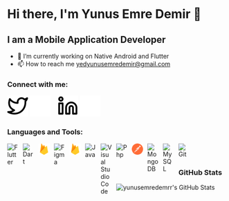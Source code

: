 # Hi there, I'm Yunus Emre Demir 👋

## I am a Mobile Application Developer

- 🌱 I’m currently working on Native Android and Flutter
- 📫 How to reach me yedyunusemredemir@gmail.com

### Connect with me:

[![website](./img/twitter-light.svg)](https://twitter.com/YunusEmreD_#gh-light-mode-only)
[![website](./img/twitter-dark.svg)](https://twitter.com/YunusEmreD_#gh-dark-mode-only)
&nbsp;&nbsp;
[![website](./img/linkedin-light.svg)](https://www.linkedin.com/in/yunusemredemir#gh-light-mode-only)
[![website](./img/linkedin-dark.svg)](https://www.linkedin.com/in/yunusemredemir#gh-dark-mode-only)


### Languages and Tools:

[<img align="left" alt="Flutter" width="26px" src="https://cdn.jsdelivr.net/gh/devicons/devicon/icons/flutter/flutter-original.svg" style="padding-right:10px;" />](https://flutter.dev/)
[<img align="left" alt="Dart" width="26px" src="https://cdn.jsdelivr.net/gh/devicons/devicon/icons/dart/dart-original.svg" style="padding-right:10px;" />](https://flutter.dev/)
[<img align="left" alt="Firebase" width="26px" src="./img/firebase.svg" style="padding-right:10px;" />](https://firebase.google.com/)
[<img align="left" alt="Figma" width="26px" src="https://cdn.jsdelivr.net/gh/devicons/devicon/icons/figma/figma-original.svg" style="padding-right:10px;" />](https://www.figma.com/)
[<img align="left" alt="SQLite" width="26px" src="./img/firebase.svg" style="padding-right:10px;" />](https://www.sqlite.org/index.html)
[<img align="left" alt="Java" width="26px" src="https://cdn.jsdelivr.net/gh/devicons/devicon/icons/java/java-original.svg" style="padding-right:10px;" />](https://www.java.com/)
[<img align="left" alt="Visual Studio Code" width="26px" src="https://cdn.jsdelivr.net/gh/devicons/devicon/icons/vscode/vscode-original.svg" style="padding-right:10px;" />](https://code.visualstudio.com/)
[<img align="left" alt="Php" width="26px" src="https://cdn.jsdelivr.net/gh/devicons/devicon/icons/php/php-original.svg" style="padding-right:10px;" />](https://www.php.net/)
[<img align="left" alt="Postman" width="26px" src="./img/postman.svg" style="padding-right:10px;" />](https://www.postman.com/)
[<img align="left" alt="MongoDB" width="26px" src="https://cdn.jsdelivr.net/gh/devicons/devicon/icons/mongodb/mongodb-original.svg" style="padding-right:10px;" />](https://www.mongodb.com/)
[<img align="left" alt="MySQL" width="26px" src="https://cdn.jsdelivr.net/gh/devicons/devicon/icons/mysql/mysql-original.svg" style="padding-right:10px;" />](https://www.mysql.com/)
[<img align="left" alt="Git" width="26px" src="https://cdn.jsdelivr.net/gh/devicons/devicon/icons/git/git-original.svg" style="padding-right:10px;" />](https://git-scm.com/)

<br />
<br />

### GitHub Stats

  <img align="left" alt="yunusemredemrr's GitHub Stats" src="https://github-readme-stats.vercel.app/api?username=yunusemredemrr&show_icons=true&hide_border=false&title_color=1114ed&icon_color=FFE400&bg_color=09131B&text_color=ffffff&border_color=0c1a25" />
